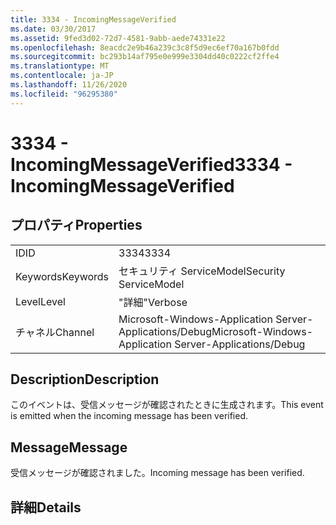 ```yaml
---
title: 3334 - IncomingMessageVerified
ms.date: 03/30/2017
ms.assetid: 9fed3d02-72d7-4581-9abb-aede74331e22
ms.openlocfilehash: 8eacdc2e9b46a239c3c8f5d9ec6ef70a167b0fdd
ms.sourcegitcommit: bc293b14af795e0e999e3304dd40c0222cf2ffe4
ms.translationtype: MT
ms.contentlocale: ja-JP
ms.lasthandoff: 11/26/2020
ms.locfileid: "96295380"
---
```

# <a name="3334---incomingmessageverified"></a><span data-ttu-id="fa1bc-102">3334 - IncomingMessageVerified</span><span class="sxs-lookup"><span data-stu-id="fa1bc-102">3334 - IncomingMessageVerified</span></span>

## <a name="properties"></a><span data-ttu-id="fa1bc-103">プロパティ</span><span class="sxs-lookup"><span data-stu-id="fa1bc-103">Properties</span></span>  
  
|||  
|-|-|  
|<span data-ttu-id="fa1bc-104">ID</span><span class="sxs-lookup"><span data-stu-id="fa1bc-104">ID</span></span>|<span data-ttu-id="fa1bc-105">3334</span><span class="sxs-lookup"><span data-stu-id="fa1bc-105">3334</span></span>|  
|<span data-ttu-id="fa1bc-106">Keywords</span><span class="sxs-lookup"><span data-stu-id="fa1bc-106">Keywords</span></span>|<span data-ttu-id="fa1bc-107">セキュリティ ServiceModel</span><span class="sxs-lookup"><span data-stu-id="fa1bc-107">Security ServiceModel</span></span>|  
|<span data-ttu-id="fa1bc-108">Level</span><span class="sxs-lookup"><span data-stu-id="fa1bc-108">Level</span></span>|<span data-ttu-id="fa1bc-109">"詳細"</span><span class="sxs-lookup"><span data-stu-id="fa1bc-109">Verbose</span></span>|  
|<span data-ttu-id="fa1bc-110">チャネル</span><span class="sxs-lookup"><span data-stu-id="fa1bc-110">Channel</span></span>|<span data-ttu-id="fa1bc-111">Microsoft-Windows-Application Server-Applications/Debug</span><span class="sxs-lookup"><span data-stu-id="fa1bc-111">Microsoft-Windows-Application Server-Applications/Debug</span></span>|  
  
## <a name="description"></a><span data-ttu-id="fa1bc-112">Description</span><span class="sxs-lookup"><span data-stu-id="fa1bc-112">Description</span></span>  

 <span data-ttu-id="fa1bc-113">このイベントは、受信メッセージが確認されたときに生成されます。</span><span class="sxs-lookup"><span data-stu-id="fa1bc-113">This event is emitted when the incoming message has been verified.</span></span>  
  
## <a name="message"></a><span data-ttu-id="fa1bc-114">Message</span><span class="sxs-lookup"><span data-stu-id="fa1bc-114">Message</span></span>  

 <span data-ttu-id="fa1bc-115">受信メッセージが確認されました。</span><span class="sxs-lookup"><span data-stu-id="fa1bc-115">Incoming message has been verified.</span></span>  
  
## <a name="details"></a><span data-ttu-id="fa1bc-116">詳細</span><span class="sxs-lookup"><span data-stu-id="fa1bc-116">Details</span></span>

